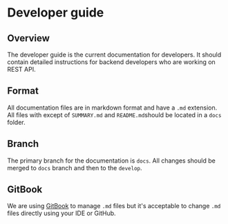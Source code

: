 # Developer guide

## Overview

The developer guide is the current documentation for developers. It should contain detailed instructions for backend developers who are working on REST API.&#x20;

## Format

All documentation files are in markdown format and have a `.md` extension. All files with except of `SUMMARY.md` and `README.md`should be located in a `docs` folder.

## Branch

The primary branch for the documentation is `docs`. All changes should be merged to `docs` branch and then to the `develop`.

## GitBook

We are using [GitBook](https://gitbook.com/) to manage `.md` files but it's acceptable to change `.md` files directly using your IDE or GitHub.&#x20;

